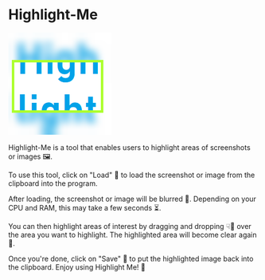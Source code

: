 
# Highlight-Me

![Logo](./ReadmeAssets/Logo.png)

Highlight-Me is a tool that enables users to highlight areas of screenshots or images 🖼️.

To use this tool, click on "Load" 🔽 to load the screenshot or image from the clipboard into the program.

After loading, the screenshot or image will be blurred 🔀. Depending on your CPU and RAM, this may take a few seconds ⏳.

You can then highlight areas of interest by dragging and dropping ☟📱 over the area you want to highlight. The highlighted area will become clear again 🏴󠁣󠁯󠁭󠁡󠁧󠁿.

Once you're done, click on "Save" 💾 to put the highlighted image back into the clipboard. Enjoy using Highlight Me! 🎉